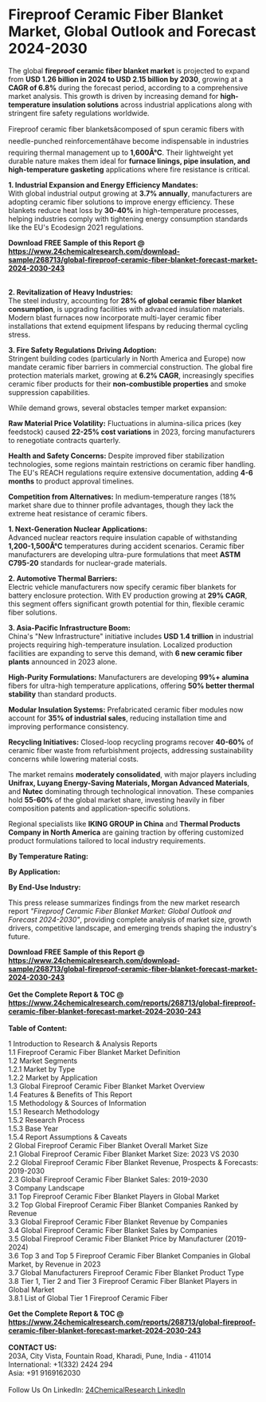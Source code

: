 <h1>Fireproof Ceramic Fiber Blanket Market, Global Outlook and Forecast 2024-2030</h1><p>The global <strong>fireproof ceramic fiber blanket market</strong> is projected to expand from <strong>USD 1.26 billion in 2024 to USD 2.15 billion by 2030</strong>, growing at a <strong>CAGR of 6.8%</strong> during the forecast period, according to a comprehensive market analysis. This growth is driven by increasing demand for <strong>high-temperature insulation solutions</strong> across industrial applications along with stringent fire safety regulations worldwide.</p><p>Fireproof ceramic fiber blanketsâcomposed of spun ceramic fibers with needle-punched reinforcementâhave become indispensable in industries requiring thermal management up to <strong>1,600Â°C</strong>. Their lightweight yet durable nature makes them ideal for <strong>furnace linings, pipe insulation, and high-temperature gasketing</strong> applications where fire resistance is critical.</p><p><strong>1. Industrial Expansion and Energy Efficiency Mandates:</strong><br>
With global industrial output growing at <strong>3.7% annually</strong>, manufacturers are adopting ceramic fiber solutions to improve energy efficiency. These blankets reduce heat loss by <strong>30-40%</strong> in high-temperature processes, helping industries comply with tightening energy consumption standards like the EU's Ecodesign 2021 regulations.</p><div><b>Download FREE Sample of this Report @ 
            <a href="https://www.24chemicalresearch.com/download-sample/268713/global-fireproof-ceramic-fiber-blanket-forecast-market-2024-2030-243">
            https://www.24chemicalresearch.com/download-sample/268713/global-fireproof-ceramic-fiber-blanket-forecast-market-2024-2030-243</a></b></div><br><p><strong>2. Revitalization of Heavy Industries:</strong><br>
The steel industry, accounting for <strong>28% of global ceramic fiber blanket consumption</strong>, is upgrading facilities with advanced insulation materials. Modern blast furnaces now incorporate multi-layer ceramic fiber installations that extend equipment lifespans by reducing thermal cycling stress.</p><p><strong>3. Fire Safety Regulations Driving Adoption:</strong><br>
Stringent building codes (particularly in North America and Europe) now mandate ceramic fiber barriers in commercial construction. The global fire protection materials market, growing at <strong>6.2% CAGR</strong>, increasingly specifies ceramic fiber products for their <strong>non-combustible properties</strong> and smoke suppression capabilities.</p><p>While demand grows, several obstacles temper market expansion:</p><p><strong>Raw Material Price Volatility:</strong> Fluctuations in alumina-silica prices (key feedstock) caused <strong>22-25% cost variations</strong> in 2023, forcing manufacturers to renegotiate contracts quarterly.</p><p><strong>Health and Safety Concerns:</strong> Despite improved fiber stabilization technologies, some regions maintain restrictions on ceramic fiber handling. The EU's REACH regulations require extensive documentation, adding <strong>4-6 months</strong> to product approval timelines.</p><p><strong>Competition from Alternatives:</strong> In medium-temperature ranges (18% market share due to thinner profile advantages, though they lack the extreme heat resistance of ceramic fibers.</p><p><strong>1. Next-Generation Nuclear Applications:</strong><br>
Advanced nuclear reactors require insulation capable of withstanding <strong>1,200-1,500Â°C</strong> temperatures during accident scenarios. Ceramic fiber manufacturers are developing ultra-pure formulations that meet <strong>ASTM C795-20</strong> standards for nuclear-grade materials.</p><p><strong>2. Automotive Thermal Barriers:</strong><br>
Electric vehicle manufacturers now specify ceramic fiber blankets for battery enclosure protection. With EV production growing at <strong>29% CAGR</strong>, this segment offers significant growth potential for thin, flexible ceramic fiber solutions.</p><p><strong>3. Asia-Pacific Infrastructure Boom:</strong><br>
China's "New Infrastructure" initiative includes <strong>USD 1.4 trillion</strong> in industrial projects requiring high-temperature insulation. Localized production facilities are expanding to serve this demand, with <strong>6 new ceramic fiber plants</strong> announced in 2023 alone.</p><p><strong>High-Purity Formulations:</strong> Manufacturers are developing <strong>99%+ alumina</strong> fibers for ultra-high temperature applications, offering <strong>50% better thermal stability</strong> than standard products.</p><p><strong>Modular Insulation Systems:</strong> Prefabricated ceramic fiber modules now account for <strong>35% of industrial sales</strong>, reducing installation time and improving performance consistency.</p><p><strong>Recycling Initiatives:</strong> Closed-loop recycling programs recover <strong>40-60%</strong> of ceramic fiber waste from refurbishment projects, addressing sustainability concerns while lowering material costs.</p><p>The market remains <strong>moderately consolidated</strong>, with major players including <strong>Unifrax, Luyang Energy-Saving Materials, Morgan Advanced Materials</strong>, and <strong>Nutec</strong> dominating through technological innovation. These companies hold <strong>55-60%</strong> of the global market share, investing heavily in fiber composition patents and application-specific solutions.</p><p>Regional specialists like <strong>IKING GROUP in China</strong> and <strong>Thermal Products Company in North America</strong> are gaining traction by offering customized product formulations tailored to local industry requirements.</p><p><strong>By Temperature Rating:</strong></p><p><strong>By Application:</strong></p><p><strong>By End-Use Industry:</strong></p><p>This press release summarizes findings from the new market research report <em>"Fireproof Ceramic Fiber Blanket Market: Global Outlook and Forecast 2024-2030"</em>, providing complete analysis of market size, growth drivers, competitive landscape, and emerging trends shaping the industry's future.</p><div><b>Download FREE Sample of this Report @ 
            <a href="https://www.24chemicalresearch.com/download-sample/268713/global-fireproof-ceramic-fiber-blanket-forecast-market-2024-2030-243">
            https://www.24chemicalresearch.com/download-sample/268713/global-fireproof-ceramic-fiber-blanket-forecast-market-2024-2030-243</a></b></div><br><div><b>Get the Complete Report & TOC @ 
            <a href="https://www.24chemicalresearch.com/reports/268713/global-fireproof-ceramic-fiber-blanket-forecast-market-2024-2030-243">
            https://www.24chemicalresearch.com/reports/268713/global-fireproof-ceramic-fiber-blanket-forecast-market-2024-2030-243</a></b></div><br>
            <b>Table of Content:</b><p>1 Introduction to Research & Analysis Reports<br />
    1.1 Fireproof Ceramic Fiber Blanket Market Definition<br />
    1.2 Market Segments<br />
        1.2.1 Market by Type<br />
        1.2.2 Market by Application<br />
    1.3 Global Fireproof Ceramic Fiber Blanket Market Overview<br />
    1.4 Features & Benefits of This Report<br />
    1.5 Methodology & Sources of Information<br />
        1.5.1 Research Methodology<br />
        1.5.2 Research Process<br />
        1.5.3 Base Year<br />
        1.5.4 Report Assumptions & Caveats<br />
2 Global Fireproof Ceramic Fiber Blanket Overall Market Size<br />
    2.1 Global Fireproof Ceramic Fiber Blanket Market Size: 2023 VS 2030<br />
    2.2 Global Fireproof Ceramic Fiber Blanket Revenue, Prospects & Forecasts: 2019-2030<br />
    2.3 Global Fireproof Ceramic Fiber Blanket Sales: 2019-2030<br />
3 Company Landscape<br />
    3.1 Top Fireproof Ceramic Fiber Blanket Players in Global Market<br />
    3.2 Top Global Fireproof Ceramic Fiber Blanket Companies Ranked by Revenue<br />
    3.3 Global Fireproof Ceramic Fiber Blanket Revenue by Companies<br />
    3.4 Global Fireproof Ceramic Fiber Blanket Sales by Companies<br />
    3.5 Global Fireproof Ceramic Fiber Blanket Price by Manufacturer (2019-2024)<br />
    3.6 Top 3 and Top 5 Fireproof Ceramic Fiber Blanket Companies in Global Market, by Revenue in 2023<br />
    3.7 Global Manufacturers Fireproof Ceramic Fiber Blanket Product Type<br />
    3.8 Tier 1, Tier 2 and Tier 3 Fireproof Ceramic Fiber Blanket Players in Global Market<br />
        3.8.1 List of Global Tier 1 Fireproof Ceramic Fiber </p><div><b>Get the Complete Report & TOC @ 
            <a href="https://www.24chemicalresearch.com/reports/268713/global-fireproof-ceramic-fiber-blanket-forecast-market-2024-2030-243">
            https://www.24chemicalresearch.com/reports/268713/global-fireproof-ceramic-fiber-blanket-forecast-market-2024-2030-243</a></b></div><br><b>CONTACT US:</b><br>
            203A, City Vista, Fountain Road, Kharadi, Pune, India - 411014<br>
            International: +1(332) 2424 294<br>
            Asia: +91 9169162030 <br><br>
            Follow Us On LinkedIn: <a href="https://www.linkedin.com/company/24chemicalresearch/">24ChemicalResearch LinkedIn</a>